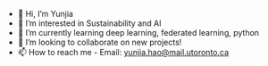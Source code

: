 - 👋 Hi, I’m Yunjia 
- 👀 I’m interested in Sustainability and AI
- 🌱 I’m currently learning deep learning, federated learning, python
- 💞️ I’m looking to collaborate on new projects!
- 📫 How to reach me - Email: yunjia.hao@mail.utoronto.ca 

<!---
yunjia1/yunjia1 is a ✨ special ✨ repository because its `README.md` (this file) appears on your GitHub profile.
You can click the Preview link to take a look at your changes.
--->
